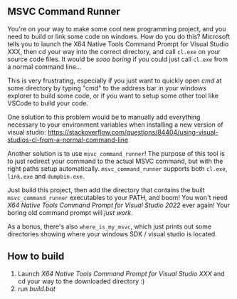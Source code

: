 ## MSVC Command Runner

You're on your way to make some cool new programming project, and you need to build
or link some code on windows. How do you do this? Microsoft tells you to launch the X64 Native Tools
Command Prompt for Visual Studio XXX, then cd your way into the correct directory, and
call `cl.exe` on your source code files. It would be *sooo boring* if you could just call `cl.exe` from a normal
command line...

This is very frustrating, especially if you just want to quickly open *cmd* at some directory by typing
"cmd" to the address bar in your windows explorer to build some code, or if you want to setup some other
tool like VSCode to build your code.

One solution to this problem would be to manually add everything necessary to your environment variables
when installing a new version of visual studio:
https://stackoverflow.com/questions/84404/using-visual-studios-cl-from-a-normal-command-line

Another solution is to use `msvc_command_runner`! The purpose of this tool is to just redirect
your command to the actual MSVC command, but with the right paths setup automatically.
`msvc_command_runner` supports both `cl.exe`, `link.exe` and `dumpbin.exe`.

Just build this project, then add the directory that contains the built `msvc_command_runner` executables
to your PATH, and boom! You won't need *X64 Native Tools Command Prompt for Visual Studio 2022* ever again!
Your boring old command prompt will *just work*.

As a bonus, there's also `where_is_my_msvc`, which just prints out some directories showing
where your windows SDK / visual studio is located.

## How to build

1. Launch *X64 Native Tools Command Prompt for Visual Studio XXX* and cd your way to the downloaded directory :)
2. run *build.bat*
